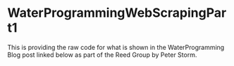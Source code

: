 # WaterProgrammingWebScrapingPart1

This is providing the raw code for what is shown in the WaterProgramming Blog post linked below as part of the Reed Group by Peter Storm. 
